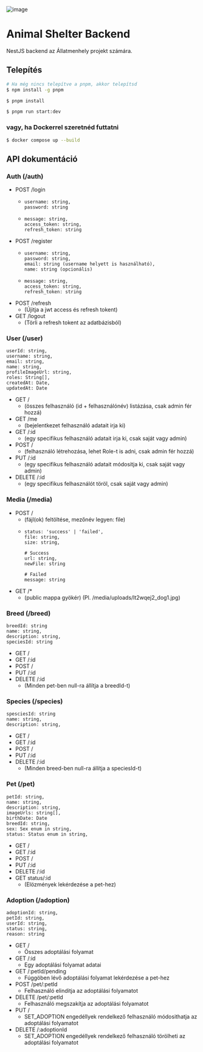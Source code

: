 ![image](https://github.com/B4LiN7/animal-shelter-backend/assets/145648111/d5b89595-ea94-4f8b-bd8d-658d84770895)

# Animal Shelter Backend
NestJS backend az Állatmenhely projekt számára.

## Telepítés
```bash
# Ha még nincs telepítve a pnpm, akkor telepítsd
$ npm install -g pnpm

$ pnpm install

$ pnpm run start:dev
```

### vagy, ha Dockerrel szeretnéd futtatni
```bash
$ docker compose up --build
```

## API dokumentáció
### Auth (/auth)
- POST /login
  - ```
    username: string,
    password: string
    ```
  - ```
    message: string,
    access_token: string,
    refresh_token: string
    ```
- POST /register
  - ```
    username: string,
    password: string,
    email: string (username helyett is használható),
    name: string (opcionális)
    ```
  - ```
    message: string,
    access_token: string,
    refresh_token: string
    ```
- POST /refresh 
  - (Újitja a jwt access és refresh tokent)
- GET /logout 
  - (Törli a refresh tokent az adatbázisból)

### User (/user)
```
userId: string,
username: string,
email: string,
name: string,
profileImageUrl: string,
roles: String[],
createdAt: Date,
updatedAt: Date
```
- GET / 
  - (összes felhasználó (id + felhasználónév) listázása, csak admin fér hozzá)
- GET /me 
  - (bejelentkezet felhasználó adatait irja ki)
- GET /:id 
  - (egy specifikus felhasználó adatait irja ki, csak saját vagy admin)
- POST / 
  - (felhasználó létrehozása, lehet Role-t is adni, csak admin fér hozzá)
- PUT /:id 
  - (egy specifikus felhasználó adatait módositja ki, csak saját vagy admin)
- DELETE /:id 
  - (egy specifikus felhasználót töröl, csak saját vagy admin)

### Media (/media)
- POST / 
  - (fájl(ok) feltöltése, mezőnév legyen: file)
  - ```
    status: 'success' | 'failed',
    file: string,
    size: string,
    
    # Success
    url: string,
    newFile: string
    
    # Failed
    message: string
      ```
- GET /* 
  - (public mappa gyökér) (Pl. /media/uploads/lt2wqej2_dog1.jpg)

### Breed (/breed)
```
breedId: string
name: string,
description: string,
speciesId: string
```
- GET /
- GET /:id
- POST /
- PUT /:id
- DELETE /:id
  - (Minden pet-ben null-ra állítja a breedId-t)

### Species (/species)
```
spesciesId: string
name: string,
description: string,
```
- GET /
- GET /:id
- POST /
- PUT /:id
- DELETE /:id 
  - (Minden breed-ben null-ra állítja a speciesId-t)

### Pet (/pet)
```
petId: string,
name: string,
description: string,
imageUrls: string[],
birthDate: Date
breedId: string,
sex: Sex enum in string,
status: Status enum in string,
```
- GET /
- GET /:id
- POST /
- PUT /:id
- DELETE /:id
- GET status/:id 
  - (Elözmények lekérdezése a pet-hez)

### Adoption (/adoption)
```
adoptionId: string,
petId: string,
userId: string,
status: string,
reason: string
```
- GET /
  - Összes adoptálási folyamat 
- GET /:id
  - Egy adoptálási folyamat adatai 
- GET /:petId/pending
  - Fúggöben lévő adoptálási folyamat lekérdezése a pet-hez
- POST /pet/:petId
  - Felhasználó elinditja az adoptálási folyamatot
- DELETE /pet/:petId
  - Felhasználó megszakítja az adoptálási folyamatot
- PUT /
  - SET_ADOPTION engedéllyek rendelkező felhasználó módosithatja az adoptálási folyamatot
- DELETE /:adoptionId
  - SET_ADOPTION engedéllyek rendelkező felhasználó törölheti az adoptálási folyamatot